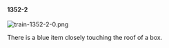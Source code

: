 #### 1352-2
![train-1352-2-0.png](https://github.com/lil-lab/nlvr/raw/master/nlvr/train/images/54/train-1352-2-0.png "train-1352-2-0.png")

There is a blue item closely touching the roof of a box.